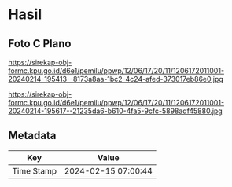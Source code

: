 # Hasil

## Foto C Plano

https://sirekap-obj-formc.kpu.go.id/d6e1/pemilu/ppwp/12/06/17/20/11/1206172011001-20240214-195413--8173a8aa-1bc2-4c24-afed-373017eb86e0.jpg

https://sirekap-obj-formc.kpu.go.id/d6e1/pemilu/ppwp/12/06/17/20/11/1206172011001-20240214-195617--21235da6-b610-4fa5-9cfc-5898adf45880.jpg


## Metadata

| Key        | Value               |
| ---------- | ------------------- |
| Time Stamp | 2024-02-15 07:00:44 |



